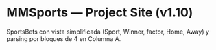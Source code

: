 # MMSports — Project Site (v1.10)

SportsBets con vista simplificada (Sport, Winner, factor, Home, Away) y parsing por bloques de 4 en Columna A.
